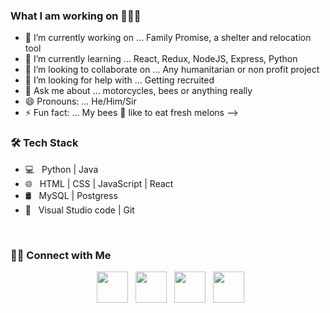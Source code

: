 ### What I am working on 👨🏽‍💻


- 🔭 I’m currently working on ... Family Promise, a shelter and relocation tool
- 🌱 I’m currently learning ... React, Redux, NodeJS, Express, Python
- 👯 I’m looking to collaborate on ... Any humanitarian or non profit project
- 🤔 I’m looking for help with ... Getting recruited
- 💬 Ask me about ... motorcycles, bees or anything really 
- 😄 Pronouns: ... He/Him/Sir
- ⚡ Fun fact: ... My bees 🐝  like to eat fresh melons
-->

<h3>🛠 Tech Stack</h3>

- 💻 &nbsp; Python | Java
- 🌐 &nbsp; HTML | CSS | JavaScript | React
- 🛢 &nbsp; MySQL | Postgress
- 🔧 &nbsp; Visual Studio code | Git

<br>

<h3> 🤝🏻 Connect with Me </h3>

<p align="center">
&nbsp; <a href="https://twitter.com/XaverPinero" target="_blank" rel="noopener noreferrer"><img src="https://img.icons8.com/plasticine/100/000000/twitter.png" width="50" /></a>  
&nbsp; <a href="https://www.instagram.com/xaverpinero/" target="_blank" rel="noopener noreferrer"><img src="https://img.icons8.com/plasticine/100/000000/instagram-new.png" width="50" /></a>  
&nbsp; <a href="https://www.linkedin.com/in/xaver-pinero/" target="_blank" rel="noopener noreferrer"><img src="https://img.icons8.com/plasticine/100/000000/linkedin.png" width="50" /></a>
&nbsp; <a href="mailto:xaver.pinero@gmail.com" target="_blank" rel="noopener noreferrer"><img src="https://img.icons8.com/plasticine/100/000000/gmail.png"  width="50" /></a>
</p>
